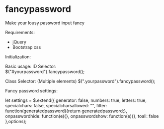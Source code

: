 # fancypassword
Make your lousy password input fancy

Requirements:
- jQuery
- Bootstrap css

Initialization:

Basic usage:
ID Selector:<br>
$("#yourpassword").fancypassword();

Class Selector: (Multiple elements)
$(".yourpassword").fancypassword();

Fancy password settings:

let settings = $.extend({
    generator: false,
    numbers: true,
    letters: true,
    specialchars: false,
    specialcharsallowed: "",
    filter: function(generatedpassword){return generatedpassword;},
    onpasswordhide: function(e){},
    onpasswordshow: function(e){},
    toall: false
},options);


